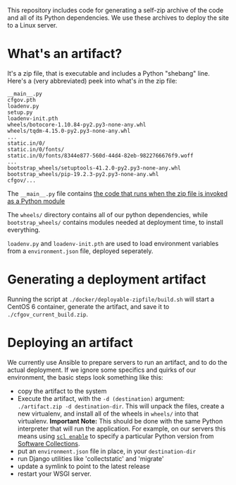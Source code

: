 This repository includes code for generating a self-zip archive
of the code and all of its Python dependencies. We use these
archives to deploy the site to a Linux server.

# What's an artifact?

It's a zip file, that is executable and includes a Python "shebang" line. Here's a
(very abbreviated) peek into what's *in* the zip file:

```
__main__.py
cfgov.pth
loadenv.py
setup.py
loadenv-init.pth
wheels/botocore-1.10.84-py2.py3-none-any.whl
wheels/tqdm-4.15.0-py2.py3-none-any.whl
...
static.in/0/
static.in/0/fonts/
static.in/0/fonts/8344e877-560d-44d4-82eb-9822766676f9.woff
...
bootstrap_wheels/setuptools-41.2.0-py2.py3-none-any.whl
bootstrap_wheels/pip-19.2.3-py2.py3-none-any.whl
cfgov/...
```

The `__main__.py` file contains [the code that runs when the zip file is invoked
as a Python module](https://github.com/cfpb/cfgov-refresh/blob/master/cfgov/deployable_zipfile/extract.py)

The `wheels/` directory contains all of our python dependencies, while
`bootstrap_wheels/` contains modules needed at deployment time, to install
everything.

`loadenv.py` and `loadenv-init.pth` are used to load environment variables from
a `environment.json` file, deployed seperately.

# Generating a deployment artifact

Running the script at `./docker/deployable-zipfile/build.sh` will start a CentOS 6
container, generate the artifact, and save it to `./cfgov_current_build.zip`.

# Deploying an artifact

We currently use Ansible to prepare servers to run an artifact, and to do the actual deployment.
If we ignore some specifics and quirks of our environment, the basic steps look something like this:

- copy the artifact to the system
- Execute the artifact, with the `-d (destination)` argument: `./artifact.zip -d destination-dir`. This
will unpack the files, create a new virtualenv, and install all of the wheels in `wheels/` into that
virtualenv. **Important Note:** This should be done with the same Python interpreter that will run the
application. For example, on our servers this means using [`scl enable`](https://linux.die.net/man/1/scl)
to specify a particular Python version from 
[Software Collections](https://www.softwarecollections.org/en/scls/?search=python).
- put an `environment.json` file in place, in your `destination-dir`
- run Django utilities like 'collectstatic' and 'migrate'
- update a symlink to point to the latest release
- restart your WSGI server.

